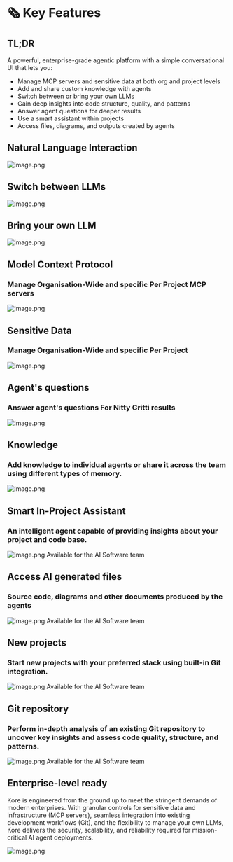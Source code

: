 # 🗞️ Key Features

## TL;DR
A powerful, enterprise-grade agentic platform with a simple conversational UI that lets you:
- Manage MCP servers and sensitive data at both org and project levels
- Add and share custom knowledge with agents
- Switch between or bring your own LLMs
- Gain deep insights into code structure, quality, and patterns
- Answer agent questions for deeper results
- Use a smart assistant within projects
- Access files, diagrams, and outputs created by agents

## Natural Language Interaction

![image.png](/getting_started/assets/key_features/image0.png)

## Switch between LLMs

![image.png](/getting_started/assets/key_features/image1.png)

## Bring your own LLM

![image.png](/getting_started/assets/key_features/image2.png)

## Model Context Protocol
### Manage Organisation-Wide and specific Per Project MCP servers
![image.png](/getting_started/assets/key_features/image3.png)

## Sensitive Data
### Manage Organisation-Wide and specific Per Project
![image.png](/getting_started/assets/key_features/image4.png)

## Agent's questions 
### Answer agent's questions For Nitty Gritti results
![image.png](/getting_started/assets/key_features/image5.png)

## Knowledge
### Add knowledge to individual agents or share it across the team using different types of memory.
![image.png](/getting_started/assets/key_features/image6.png)

## Smart In-Project Assistant
### An intelligent agent capable of providing insights about your project and code base.
![image.png](/getting_started/assets/key_features/image7.png)
Available for the AI Software team

## Access AI generated files
### Source code, diagrams and other documents produced by the agents
![image.png](/getting_started/assets/key_features/image8.png)
Available for the AI Software team

## New projects
### Start new projects with your preferred stack using built-in Git integration. 
![image.png](/getting_started/assets/key_features/image9.png)
Available for the AI Software team

## Git repository
### Perform in-depth analysis of an existing Git repository to uncover key insights and assess code quality, structure, and patterns.
![image.png](/getting_started/assets/key_features/image10.png)
Available for the AI Software team

## Enterprise-level ready

Kore is engineered from the ground up to meet the stringent demands of modern enterprises. With granular controls for sensitive data and infrastructure (MCP servers), seamless integration into existing development workflows (Git), and the flexibility to manage your own LLMs, Kore delivers the security, scalability, and reliability required for mission-critical AI agent deployments.

![image.png](/getting_started/assets/key_features/image11.png)